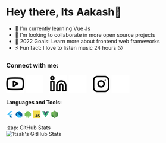 
# Hey there, Its Aakash👋 

- 🌱 I’m currently learning Vue Js
- 👯 I’m looking to collaborate in more open source projects
- 🥅 2022 Goals: Learn more about frontend web frameworks
- ⚡ Fun fact: I love to listen music 24 hours 😵

### Connect with me:

[![website](youtube-light.svg)](https://youtube.com/AKBROS#gh-light-mode-only)
[![website](youtube-dark.svg)](https://youtube.com/AKBROS#gh-dark-mode-only)
&nbsp;&nbsp;
[![website](linkedin-light.svg)](https://www.linkedin.com/in/aakash-jha-b28221218#gh-light-mode-only)
[![website](linkedin-dark.svg)](https://www.linkedin.com/in/aakash-jha-b28221218#gh-dark-mode-only)
&nbsp;&nbsp;
[![website](instagram-light.svg)](https://instagram.com/1ts.akash#gh-light-mode-only)
[![website](instagram-dark.svg)](https://instagram.com/1ts.akash#gh-dark-mode-only)

**Languages and Tools:**  

<code><img height="20" src="https://raw.githubusercontent.com/github/explore/80688e429a7d4ef2fca1e82350fe8e3517d3494d/topics/flutter/flutter.png"></code>
<code><img height="20" src="https://raw.githubusercontent.com/github/explore/80688e429a7d4ef2fca1e82350fe8e3517d3494d/topics/dart/dart.png"></code>
<code><img height="20" src="https://raw.githubusercontent.com/github/explore/80688e429a7d4ef2fca1e82350fe8e3517d3494d/topics/android/android.png"></code>
<code><img height="20" src="https://raw.githubusercontent.com/github/explore/80688e429a7d4ef2fca1e82350fe8e3517d3494d/topics/javascript/javascript.png"></code>
<code><img height="20" src="https://raw.githubusercontent.com/github/explore/80688e429a7d4ef2fca1e82350fe8e3517d3494d/topics/vue/vue.png"></code>
<code><img height="20" src="https://raw.githubusercontent.com/github/explore/80688e429a7d4ef2fca1e82350fe8e3517d3494d/topics/nodejs/nodejs.png"></code>   







  <summary>:zap: GitHub Stats</summary>

  <img align="left" alt="1tsak's GitHub Stats" src="https://github-readme-stats.vercel.app/api?username=1tsak&show_icons=true&hide_border=false&title_color=ff652f&icon_color=FFE400&bg_color=09131B&text_color=ffffff&border_color=0c1a25" />

[youtube]: https://youtube.com/AKBROS
[instagram]: https://instagram.com/1ts.akash
[linkedin]: https://www.linkedin.com/in/aakash-jha-b28221218
